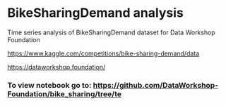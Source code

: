# BikeSharingDemand analysis

Time series analysis of BikeSharingDemand dataset for Data Workshop Foundation

https://www.kaggle.com/competitions/bike-sharing-demand/data

https://dataworkshop.foundation/

### To view notebook go to: https://github.com/DataWorkshop-Foundation/bike_sharing/tree/te
